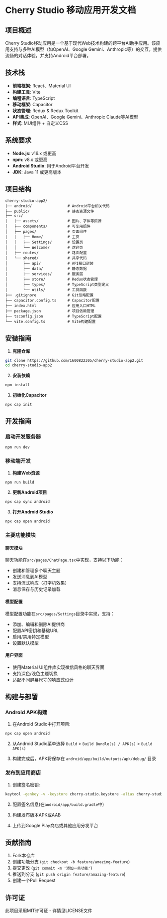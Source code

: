 # Cherry Studio 移动应用开发文档

## 项目概述

Cherry Studio移动应用是一个基于现代Web技术构建的跨平台AI助手应用。该应用支持与多种AI模型（如OpenAI、Google Gemini、Anthropic等）的交互，提供流畅的对话体验，并支持Android平台部署。

## 技术栈

- **前端框架**: React、Material UI
- **构建工具**: Vite
- **编程语言**: TypeScript
- **移动框架**: Capacitor
- **状态管理**: Redux & Redux Toolkit
- **API集成**: OpenAI、Google Gemini、Anthropic Claude等AI模型
- **样式**: MUI组件 + 自定义CSS

## 系统要求

- **Node.js**: v16.x 或更高
- **npm**: v8.x 或更高
- **Android Studio**: 用于Android平台开发
- **JDK**: Java 11 或更高版本

## 项目结构

```
cherry-studio-app2/
├── android/                # Android平台相关代码
├── public/                 # 静态资源文件
├── src/
│   ├── assets/             # 图片、字体等资源
│   ├── components/         # 可复用组件
│   ├── pages/              # 页面组件
│   │   ├── Home/           # 主页
│   │   ├── Settings/       # 设置页
│   │   └── Welcome/        # 欢迎页
│   ├── routes/             # 路由配置
│   └── shared/             # 共享代码
│       ├── api/            # API接口封装
│       ├── data/           # 静态数据
│       ├── services/       # 服务层
│       ├── store/          # Redux状态管理
│       ├── types/          # TypeScript类型定义
│       └── utils/          # 工具函数
├── .gitignore              # Git忽略配置
├── capacitor.config.ts     # Capacitor配置
├── index.html              # 应用入口HTML
├── package.json            # 项目依赖管理
├── tsconfig.json           # TypeScript配置
└── vite.config.ts          # Vite构建配置
```

## 安装指南

1. **克隆仓库**

```bash
git clone https://github.com/1600822305/cherry-studio-app2.git
cd cherry-studio-app2
```

2. **安装依赖**

```bash
npm install
```

3. **初始化Capacitor**

```bash
npx cap init
```

## 开发指南

### 启动开发服务器

```bash
npm run dev
```

### 移动端开发

1. **构建Web资源**

```bash
npm run build
```

2. **更新Android项目**

```bash
npx cap sync android
```

3. **打开Android Studio**

```bash
npx cap open android
```

### 主要功能模块

#### 聊天模块

聊天功能在`src/pages/ChatPage.tsx`中实现，支持以下功能：

- 创建和管理多个聊天主题
- 发送消息到AI模型
- 支持流式响应（打字机效果）
- 消息保存与历史记录加载

#### 模型配置

模型配置功能在`src/pages/Settings`目录中实现，支持：

- 添加、编辑和删除AI提供商
- 配置API密钥和基础URL
- 启用/禁用特定模型
- 设置默认模型

#### 用户界面

- 使用Material UI组件库实现微信风格的聊天界面
- 支持深色/浅色主题切换
- 适配不同屏幕尺寸的响应式设计

## 构建与部署

### Android APK构建

1. 在Android Studio中打开项目:

```bash
npx cap open android
```

2. 从Android Studio菜单选择 `Build` > `Build Bundle(s) / APK(s)` > `Build APK(s)`

3. 构建完成后，APK将保存在 `android/app/build/outputs/apk/debug/` 目录

### 发布到应用商店

1. 创建签名密钥:

```bash
keytool -genkey -v -keystore cherry-studio.keystore -alias cherry-studio -keyalg RSA -keysize 2048 -validity 10000
```

2. 配置签名信息(在`android/app/build.gradle`中)

3. 构建发布版本APK或AAB

4. 上传到Google Play商店或其他应用分发平台

## 贡献指南

1. Fork本仓库
2. 创建功能分支 (`git checkout -b feature/amazing-feature`)
3. 提交更改 (`git commit -m '添加一些功能'`)
4. 推送到分支 (`git push origin feature/amazing-feature`)
5. 创建一个Pull Request

## 许可证

此项目采用MIT许可证 - 详情见LICENSE文件
